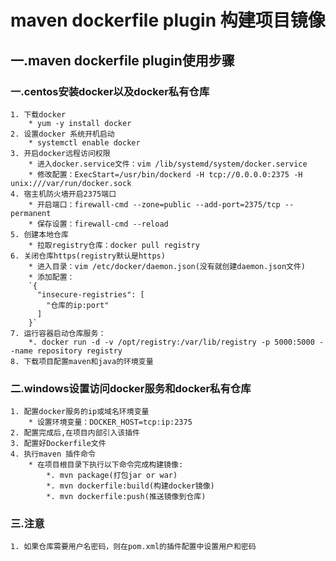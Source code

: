 # maven dockerfile plugin 构建项目镜像
## 一.maven dockerfile plugin使用步骤
### 一.centos安装docker以及docker私有仓库
    1. 下载docker
        * yum -y install docker
    2. 设置docker 系统开机启动
        * systemctl enable docker
    3. 开启docker远程访问权限
        * 进入docker.service文件：vim /lib/systemd/system/docker.service
        * 修改配置：ExecStart=/usr/bin/dockerd -H tcp://0.0.0.0:2375 -H unix:///var/run/docker.sock
    4. 宿主机防火墙开启2375端口
        * 开启端口：firewall-cmd --zone=public --add-port=2375/tcp --permanent
        * 保存设置：firewall-cmd --reload
    5. 创建本地仓库
        * 拉取registry仓库：docker pull registry
    6. 关闭仓库https(registry默认是https)
        * 进入目录：vim /etc/docker/daemon.json(没有就创建daemon.json文件)
        * 添加配置：
        `{
          "insecure-registries": [
            "仓库的ip:port"
          ]
        }`
    7. 运行容器启动仓库服务：
        *. docker run -d -v /opt/registry:/var/lib/registry -p 5000:5000 --name repository registry
    8. 下载项目配置maven和java的环境变量
### 二.windows设置访问docker服务和docker私有仓库
    1. 配置docker服务的ip或域名环境变量
        * 设置环境变量：DOCKER_HOST=tcp:ip:2375
    2. 配置完成后,在项目内部引入该插件
    3. 配置好Dockerfile文件
    4. 执行maven 插件命令
        * 在项目根目录下执行以下命令完成构建镜像:
            *. mvn package(打包jar or war)
            *. mvn dockerfile:build(构建docker镜像)
            *. mvn dockerfile:push(推送镜像到仓库)
### 三.注意
    1. 如果仓库需要用户名密码，则在pom.xml的插件配置中设置用户和密码